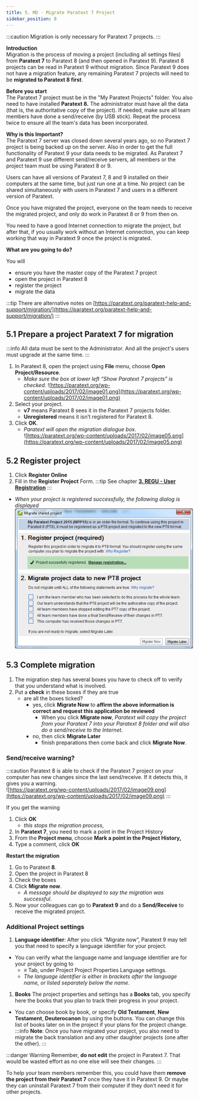 ```yaml
---
title: 5. MD - Migrate Paratext 7 Project
sidebar_position: 8
---
```


:::caution 
Migration is only necessary for Paratext 7 projects.
:::

**Introduction**  
Migration is the process of moving a project (including all settings files) from **Paratext 7** to Paratext 8 (and then opened in Paratext 9). Paratext 8 projects can be read in Paratext 9 without migration. Since Paratext 9 does not have a migration feature, any remaining Paratext 7 projects will need to be **migrated to Paratext 8 first**.  

**Before you start**  
The Paratext 7 project must be in the "My Paratext Projects" folder.  You also need to have installed **Paratext 8.**   The administrator must have all the data (that is, the authoritative copy of the project). If needed, make sure all team members have done a send/receive (by USB stick). Repeat the process twice to ensure all the team's data has been incorporated. 

**Why is this Important?**  
The Paratext 7 server was closed down several years ago, so no Paratext 7 project is being backed up on the server. Also in order to get the full functionality of Paratext 9 your data needs to be migrated. As Paratext 7 and Paratext 9 use different send/receive servers, all members or the project team must be using Paratext 8 or 9.

Users can have all versions of Paratext 7, 8 and 9 installed on their computers at the same time, but just run one at a time. No project can be shared simultaneously with users in Paratext 7 and users in a different version of Paratext.

Once you have migrated the project, everyone on the team needs to receive the migrated project, and only do work in Paratext 8 or 9 from then on.

You need to have a good Internet connection to migrate the project, but after that, if you usually work without an Internet connection, you can keep working that way in Paratext 9 once the project is migrated.

**What are you going to do?**

You will

- ensure you have the master copy of the Paratext 7 project
- open the project in Paratext 8
- register the project
- migrate the data

:::tip
There are alternative notes on [https://paratext.org/paratext-help-and-support/migration/](https://paratext.org/paratext-help-and-support/migration/)
:::

## 5.1 Prepare a project Paratext 7 for migration

:::info
All data must be sent to the Administrator. And all the project's users must upgrade at the same time. 
:::

1. In Paratext 8, open the project using **File** menu, choose **Open Project/Resource**.
      - *Make sure the box at lower left “Show Paratext 7 projects” is checked.*
    ![https://paratext.org/wp-content/uploads/2017/02/image01.png](https://paratext.org/wp-content/uploads/2017/02/image01.png)
2. Select your project.
   - **v7** means Paratext 8 sees it in the Paratext 7 projects folder.
    - **Unregistered** means it isn’t registered for Paratext 8.
3. Click **OK**.
   - *Paratext will open the migration dialogue box*.  
        ![https://paratext.org/wp-content/uploads/2017/02/image05.png](https://paratext.org/wp-content/uploads/2017/02/image05.png)

## 5.2 Register project
1.  Click **Register Online**
1.  Fill in the **Register Project** Form.
:::tip
See chapter **[3. REGU - User Registration](3.REGU.md)**
:::
  - *When your project is registered successfully, the following dialog is displayed*  
        ![media/image4.png](media/image4.png)

## 5.3 Complete migration

1. The migration step has several boxes you have to check off to verify that you understand what is involved.
1. Put a **check** in these boxes if they are true  
    - are all the boxes ticked?
      - yes, click **Migrate Now** to **affirm the above information is correct and request this application be reviewed**
         - When you click **Migrate now**, *Paratext will copy the project from your Paratext 7 into your Paratext 8 folder and will also do a send/receive to the Internet*.
      - no, then click **Migrate Later**
         - finish preparations then come back and click **Migrate Now**.

### Send/receive warning?

:::caution
Paratext 8 is able to check if the Paratext 7 project on your computer has new changes since the last send/receive. If it detects this, it gives you a warning.  
![https://paratext.org/wp-content/uploads/2017/02/image09.png](https://paratext.org/wp-content/uploads/2017/02/image09.png)
:::

If you get the warning

1. Click **OK**
    - *this stops the migration process*,
1. In **Paratext 7**, you need to mark a point in the Project History  
1. From the **Project  menu**, choose **Mark a point in the Project History,**
1. Type a comment, click **OK**

**Restart the migration**
1. Go to Paratext **8**.
1. Open the project in Paratext 8
1. Check the boxes
1. Click **Migrate now**.
     - *A message should be displayed to say the migration was successful*.
1. Now your colleagues can go to **Paratext 9** and do a **Send/Receive** to receive the migrated project.

### Additional Project settings

1. **Language identifier**: After you click “Migrate now”, Paratext 9 may tell you that need to specify a language identifier for your project.

  - You can verify what the language name and language identifier are for your project by going to
    - ≡ Tab, under Project  Project Properties  Language settings.
    - *The language identifier is either in brackets after the language name, or listed separately below the  name*.

1. **Books** The project properties and settings has a **Books** tab, you specify here the books that you plan to track their progress in your project.

- You can choose book by book, or specify **Old Testament**, **New Testament**, **Deuterocanon** by using the buttons. You can change this list of books later on in the project if your plans for the project change.
:::info
 **Note**: Once you have migrated your project, you also need to migrate the back translation and any other daughter projects (one after the other).
:::

:::danger Warning
Remember, **do not edit** the project in Paratext 7. That would be wasted effort as no one else will see their changes.
:::

To help your team members remember this, you could have them **remove the project from their Paratext 7** once they have it in Paratext 9. Or maybe they can uninstall Paratext 7 from their computer if they don't need it for other projects.
